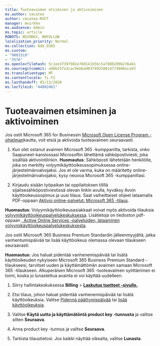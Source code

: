 ```yaml
---
title: Tuoteavaimen etsiminen ja aktivoiminen
ms.author: cmcatee
author: cmcatee-MSFT
manager: mnirkhe
ms.audience: Admin
ms.topic: article
ROBOTS: NOINDEX, NOFOLLOW
localization_priority: Normal
ms.collection: Adm_O365
ms.custom:
- "9001519"
- "3576"
ms.openlocfilehash: 5c1ee37397981e70d141b5bc5a7880209b236a61
ms.sourcegitcommit: a98b25fa3cac9ebba983f4932881d774880aca93
ms.translationtype: MT
ms.contentlocale: fi-FI
ms.lasthandoff: 05/13/2020
ms.locfileid: "44062461"
---
```

# <a name="find-and-activate-my-product-key"></a>Tuoteavaimen etsiminen ja aktivoiminen

Jos ostit Microsoft 365 for Businessin [Microsoft Open License Program -ohjelman](https://go.microsoft.com/fwlink/p/?LinkID=613298)kautta, voit etsiä ja aktivoida tuoteavaimen seuraavasti.

1. Kun olet ostanut avaimen Microsoft 365 -kumppanilta, tarkista, onko Saapuneet-kansiossasi Microsoftin lähettämä sähköpostiviesti, joka sisältää aktivointilinkin.  **Huomautus**: Sähköposti lähetetään henkilölle, joka on merkitty volyymikäyttöoikeussopimuksessa online-järjestelmänvalvojaksi.  Jos et ole varma, kuka on määritetty online-järjestelmänvalvojaksi, kysy neuvoa Microsoft 365 -kumppaniltasi.

2. Kirjaudu sisään työpaikan tai oppilaitoksen tilillä sijaitsesähköpostiviestissä olevan linkin avulla, hyväksy Avoin käyttöoikeussopimus ja uusi tilaus.  Saat vaiheittaiset ohjeet lataamalla PDF-oppaan [Aktivoi online-palvelut: Microsoft 365 -tilaus](https://go.microsoft.com/fwlink/p/?LinkId=618100). 

**Huomautus**: Volyymikäyttöoikeusasiakkaat voivat myös aktivoida tilauksia [volyymikäyttöoikeuspalvelukeskuksessa](https://go.microsoft.com/fwlink/p/?LinkID=282016).  Lisätietoja on tiedoston pdf-oppaan [, Active Online Services -palveluiden, lataaminen volyymikäyttöoikeuspalvelukeskuksesta](https://go.microsoft.com/fwlink/p/?LinkId=618096).

Jos ostit Microsoft 365 Business Premium Standardin jälleenmyyjältä, jatka vanhentumispäivää tai lisää käyttöoikeus olemassa olevaan tilaukseen seuraavasti.

**Huomautus:** Jos haluat pidentää vanhenemispäivää tai lisätä käyttöoikeuden nykyiseen Microsoft 365 Business Premium Standard -tilaukseesi, tarvitset uuden ja käyttämättömän avaimen samaan Microsoft 365 -tilaukseen.  Alkuperäisen Microsoft 365 -tuoteavaimen syöttäminen ei toimi, koska jo lunastettua avainta ei voi käyttää uudelleen.

1. Siirry hallintakeskuksessa **Billing**  >  **[Laskutus tuotteet -sivulle.](https://go.microsoft.com/fwlink/p/?linkid=842054)**

2. Etsi tilaus, johon haluat pidentää vanhenemispäivää tai lisätä käyttöoikeuksia.  Valitse [Pidennä päättymispäivää](https://go.microsoft.com/fwlink/p/?linkid=842054) tai [lisää käyttöoikeuksia](https://go.microsoft.com/fwlink/p/?linkid=842054).

3. Valitse **Käytä uutta ja käyttämätöntä product key -tunnusta** ja valitse sitten **Seuraava**.

4. Anna product key -tunnus ja valitse **Seuraava**.

5. Tarkista tilaustietosi.  Jos kaikki näyttää oikealta, valitse **Lunasta**.